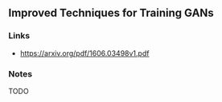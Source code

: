 ## Improved Techniques for Training GANs

### Links

* https://arxiv.org/pdf/1606.03498v1.pdf

### Notes

TODO
